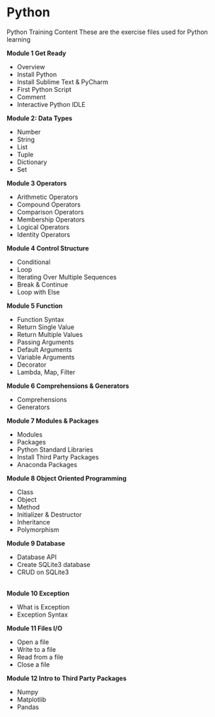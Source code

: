 # Python
Python Training Content
These are the exercise files used for Python learning

<p><strong>Module 1 Get Ready</strong> </p>
<ul>
<li>Overview</li>
<li>Install Python</li>
<li>Install Sublime Text &amp; PyCharm</li>
<li>First Python Script</li>
<li>Comment</li>
<li>Interactive Python IDLE</li>
</ul>
<p><strong>Module 2: Data Types</strong></p>
<ul>
<li>Number&nbsp;</li>
<li>String&nbsp;</li>
<li>List</li>
<li>Tuple</li>
<li>Dictionary</li>
<li>Set</li>
</ul>
<p><strong>Module 3 Operators</strong> </p>
<ul>
<li>Arithmetic Operators</li>
<li>Compound Operators</li>
<li>Comparison Operators</li>
<li>Membership Operators</li>
<li>Logical Operators</li>
<li>Identity Operators</li>
</ul>
<p><strong>Module 4 Control Structure</strong> </p>
<ul>
<li>Conditional</li>
<li>Loop</li>
<li>Iterating Over Multiple Sequences</li>
<li>Break &amp; Continue</li>
<li>Loop with Else</li>
</ul>
<p><strong>Module 5 Function</strong> </p>
<ul>
<li>Function Syntax</li>
<li>Return Single Value</li>
<li>Return Multiple Values</li>
<li>Passing Arguments</li>
<li>Default Arguments</li>
<li>Variable Arguments</li>
<li>Decorator</li>
<li>Lambda, Map, Filter</li>
</ul>
<p><strong>Module 6 Comprehensions &amp; Generators</strong> </p>
<ul>
<li>Comprehensions</li>
<li>Generators</li>
</ul>
<p><strong>Module 7 Modules &amp; Packages</strong> </p>
<ul>
<li>Modules</li>
<li>Packages</li>
<li>Python Standard Libraries</li>
<li>Install Third Party Packages</li>
<li>Anaconda Packages</li>
</ul>
<p><strong>Module 8 Object Oriented Programming</strong></p>
<ul>
<li>Class</li>
<li>Object</li>
<li>Method</li>
<li>Initializer &amp; Destructor&nbsp;</li>
<li>Inheritance</li>
<li>Polymorphism</li>
</ul>
<p><strong>Module 9 Database</strong></p>
<ul>
<li>Database API</li>
<li>Create SQLite3 database</li>
<li>CRUD on SQLite3</li>
</ul>
<p><br /><strong>Module 10 Exception</strong></p>
<ul>
<li>What is Exception</li>
<li>Exception Syntax</li>
</ul>
<p><strong>Module 11 Files I/O</strong></p>
<ul>
<li>Open a file</li>
<li>Write to a file</li>
<li>Read from a file</li>
<li>Close a file</li>
</ul>
<p><strong>Module 12 Intro to Third Party Packages</strong></p>
<ul>
<li>Numpy</li>
<li>Matplotlib</li>
<li>Pandas</li>
</ul>
